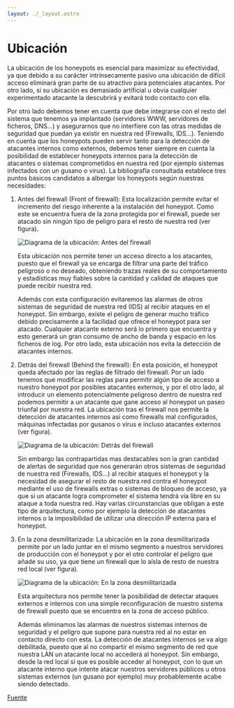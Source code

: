```yaml
---
layout: ./_layout.astro
---
```


# Ubicación

La ubicación de los honeypots es esencial para maximizar su efectividad, ya que debido a su carácter intrínsecamente pasivo una ubicación de difícil acceso eliminará gran parte de su atractivo para potenciales atacantes. Por otro lado, si su ubicación es demasiado artificial u obvia cualquier experimentado atacante la descubrirá y evitará todo contacto con ella.

Por otro lado debemos tener en cuenta que debe integrarse con el resto del sistema que tenemos ya implantado (servidores WWW, servidores de ficheros, DNS…) y asegurarnos que no interfiere con las otras medidas de seguridad que puedan ya existir en nuestra red (Firewalls, IDS…). Teniendo en cuenta que los honeypots pueden servir tanto para la detección de atacantes internos como externos, debemos tener siempre en cuenta la posibilidad de establecer honeypots internos para la detección de atacantes o sistemas comprometidos en nuestra red (por ejemplo sistemas infectados con un gusano o virus). La bibliografía consultada establece tres puntos básicos candidatos a albergar los honeypots según nuestras necesidades:

1. Antes del firewall (Front of firewall): Esta localización permite evitar el incremento del riesgo inherente a la instalación del honeypot. Como este se encuentra fuera de la zona protegida por el firewall, puede ser atacado sin ningún tipo de peligro para el resto de nuestra red (ver figura).

   ![Diagrama de la ubicación: Antes del firewall](/honey-nets/location-1.png)

   Esta ubicación nos permite tener un acceso directo a los atacantes, puesto que el firewall ya se encarga de filtrar una parte del tráfico peligroso o no deseado, obteniendo trazas reales de su comportamiento y estadísticas muy fiables sobre la cantidad y calidad de ataques que puede recibir nuestra red.

   Además con esta configuración evitaremos las alarmas de otros sistemas de seguridad de nuestra red (IDS) al recibir ataques en el honeypot. Sin embargo, existe el peligro de generar mucho tráfico debido precisamente a la facilidad que ofrece el honeypot para ser atacado. Cualquier atacante externo será lo primero que encuentra y esto generará un gran consumo de ancho de banda y espacio en los ficheros de log. Por otro lado, esta ubicación nos evita la detección de atacantes internos.

2. Detrás del firewall (Behind the firewall): En esta posición, el honeypot queda afectado por las reglas de filtrado del firewall. Por un lado tenemos que modificar las reglas para permitir algún tipo de acceso a nuestro honeypot por posibles atacantes externos, y por el otro lado, al introducir un elemento potencialmente peligroso dentro de nuestra red podemos permitir a un atacante que gane acceso al honeypot un paseo triunfal por nuestra red. La ubicación tras el firewall nos permite la detección de atacantes internos así como firewalls mal configurados, máquinas infectadas por gusanos o virus e incluso atacantes externos (ver figura).

   ![Diagrama de la ubicación: Detrás del firewall](/honey-nets/location-2.png)

   Sin embargo las contrapartidas mas destacables son la gran cantidad de alertas de seguridad que nos generarán otros sistemas de seguridad de nuestra red (Firewalls, IDS…) al recibir ataques el honeypot y la necesidad de asegurar el resto de nuestra red contra el honeypot mediante el uso de firewalls extras o sistemas de bloqueo de acceso, ya que si un atacante logra comprometer el sistema tendrá vía libre en su ataque a toda nuestra red. Hay varias circunstancias que obligan a este tipo de arquitectura, como por ejemplo la detección de atacantes internos o la imposibilidad de utilizar una dirección IP externa para el honeypot.

3. En la zona desmilitarizada: La ubicación en la zona desmilitarizada permite por un lado juntar en el mismo segmento a nuestros servidores de producción con el honeypot y por el otro controlar el peligro que añade su uso, ya que tiene un firewall que lo aísla de resto de nuestra red local (ver figura).

   ![Diagrama de la ubicación: En la zona desmilitarizada](/honey-nets/location-3.png)

   Esta arquitectura nos permite tener la posibilidad de detectar ataques externos e internos con una simple reconfiguración de nuestro sistema de firewall puesto que se encuentra en la zona de acceso público.

   Además eliminamos las alarmas de nuestros sistemas internos de seguridad y el peligro que supone para nuestra red al no estar en contacto directo con esta. La detección de atacantes internos se va algo debilitada, puesto que al no compartir el mismo segmento de red que nuestra LAN un atacante local no accederá al honeypot. Sin embargo, desde la red local si que es posible acceder al honeypot, con lo que un atacante interno que intente atacar nuestros servidores públicos u otros sistemas externos (un gusano por ejemplo) muy probablemente acabe siendo detectado.

[Fuente](https://www.cs.upc.edu/~gabriel/files/DEA-es-4HoneypotsyHoneynets.pdf)

